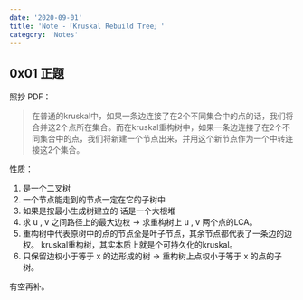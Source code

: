 ```yaml
---
date: '2020-09-01'
title: 'Note -「Kruskal Rebuild Tree」'
category: 'Notes'
---
```


## 0x01 正题

照抄 PDF：

>在普通的kruskal中，如果一条边连接了在2个不同集合中的点的话，我们将合并这2个点所在集合。而在kruskal重构树中，如果一条边连接了在2个不同集合中的点，我们将新建一个节点出来，并用这个新节点作为一个中转连接这2个集合。

性质：

1. 是一个二叉树
2. 一个节点能走到的节点一定在它的子树中
3. 如果是按最小生成树建立的 话是一个大根堆
4. 求 u , v 之间路径上的最大边权 -> 求重构树上 u , v 两个点的LCA。
5. 重构树中代表原树中的点的节点全是叶子节点，其余节点都代表了一条边的边权。
kruskal重构树，其实本质上就是个可持久化的kruskal。
6. 只保留边权小于等于 x 的边形成的树 -> 重构树上点权小于等于 x 的点的子树。

有空再补。